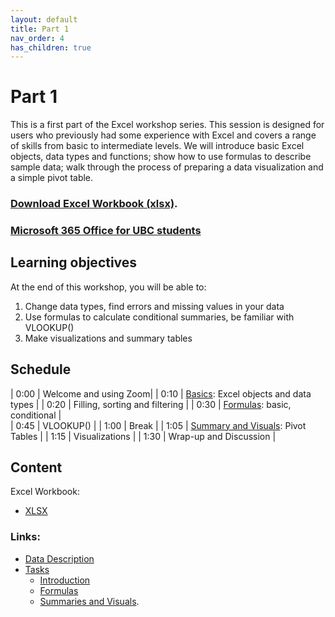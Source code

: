```yaml
---
layout: default
title: Part 1 
nav_order: 4
has_children: true
---
```


# Part 1 

This is a first part of the Excel workshop series. This session is designed for users who previously had some experience with Excel and covers a range of skills from basic to intermediate levels. We will introduce basic Excel objects, data types and functions; show how to use formulas to describe sample data; walk through the process of preparing a data visualization and a simple pivot table.

### [Download Excel Workbook (xlsx)](https://github.com/ubc-library-rc/excel1/raw/main/content/Excel_data.xlsx). 
### [Microsoft 365 Office for UBC students](https://it.ubc.ca/services/desktop-print-services/software-licensing/microsoft-365-office-students)

## Learning objectives

At the end of this workshop, you will be able to:
1. Change data types, find errors and missing values in your data
2. Use formulas to calculate conditional summaries, be familiar with VLOOKUP()
3. Make visualizations and summary tables

## Schedule

| 0:00 | Welcome and using Zoom|
| 0:10 | [Basics](https://ubc-library-rc.github.io/excel1/content/tasks.html#introduction): Excel objects and data types |
| 0:20 | Filling, sorting and filtering | 
| 0:30 | [Formulas](https://ubc-library-rc.github.io/excel1/content/tasks.html#formulas): basic, conditional |   
| 0:45 | VLOOKUP() |
| 1:00 | Break |
| 1:05 | [Summary and Visuals](https://ubc-library-rc.github.io/excel1/content/tasks.html#summaries-and-visuals): Pivot Tables |
| 1:15 | Visualizations |
| 1:30 | Wrap-up and Discussion |

## Content

Excel Workbook:
- [XLSX](https://github.com/ubc-library-rc/excel1/raw/main/content/Excel_data.xlsx)

### Links:
- [Data Description](./data-description.md)
- [Tasks](./tasks.md)
  - [Introduction](https://ubc-library-rc.github.io/excel1/content/tasks.html#introduction)
  - [Formulas](https://ubc-library-rc.github.io/excel1/content/tasks.html#formulas)
  - [Summaries and Visuals](https://ubc-library-rc.github.io/excel1/content/tasks.html#summaries-and-visuals). 
